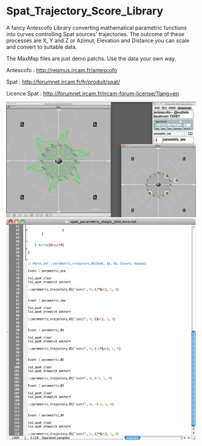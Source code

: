 # Spat_Trajectory_Score_Library


A fancy Antescofo Library converting mathematical parametric functions into curves controlling Spat sources' trajectories. 
The outcome of these processes are X, Y and Z or Azimut, Elevation and Distance you can scale and convert to suitable data.

The MaxMsp files are just demo patchs. Use the data your own way. 




Antescofo : http://repmus.ircam.fr/antescofo

Spat : http://forumnet.ircam.fr/fr/produit/spat/

Licence Spat : http://forumnet.ircam.fr/ircam-forum-license/?lang=en

![A screenshot of your theme](https://github.com/nadirB/Spat_Trajectory_Score_Library/blob/master/screen_caps_01.jpg)
![A screenshot of your theme](https://github.com/nadirB/Spat_Trajectory_Score_Library/blob/master/screen_caps_02.jpg)
